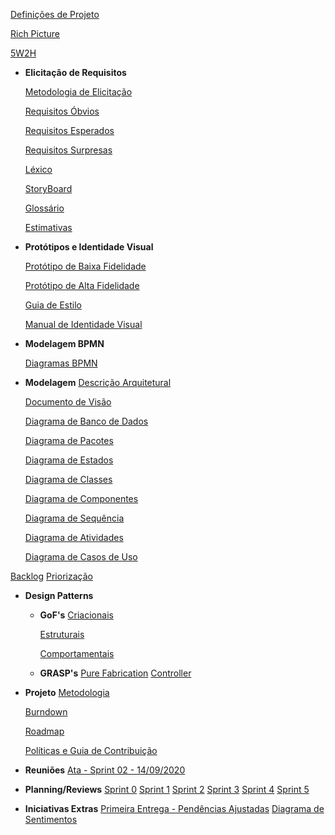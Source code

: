 [Definições de Projeto](definicao_projeto/definicao_projeto.md)

[Rich Picture](rich_picture/richpicture.md)

[5W2H](5W2H/5W2H.md)

* **Elicitação de Requisitos**

	[Metodologia de Elicitação](requisitos/metodologia_elicitacao.md)

	[Requisitos Óbvios](requisitos/requisitos_obvios.md)

	[Requisitos Esperados](requisitos/requisitos_esperados.md)

	[Requisitos Surpresas](requisitos/requisitos_surpresas.md)

	[Léxico](lexico/lexico.md)

	[StoryBoard](storyboard/storyboard.md)

	[Glossário](glossario/glossario.md)

	[Estimativas](estimativas/estimativas.md)

* **Protótipos e Identidade Visual**

	[Protótipo de Baixa Fidelidade](prototipos/prototipo_baixa.md)

	[Protótipo de Alta Fidelidade](prototipos/prototipo_alta.md)

	[Guia de Estilo](prototipos/guia_estilo.md)

	[Manual de Identidade Visual](prototipos/identidade_visual.md)

* **Modelagem BPMN**

	[Diagramas BPMN](bpmn/diagramas.md)

* **Modelagem**
	[Descrição Arquitetural](modelagem/descricao_arquitetural.md)

	[Documento de Visão](modelagem/documento_visao.md)

	[Diagrama de Banco de Dados](modelagem/diagrama_banco_de_dados.md)

	[Diagrama de Pacotes](modelagem/diagrama_pacotes.md)
	
	[Diagrama de Estados](modelagem/diagrama_estados.md)

	[Diagrama de Classes](modelagem/diagrama_classes.md)

	[Diagrama de Componentes](modelagem/diagrama_componentes.md)

	[Diagrama de Sequência](modelagem/diagrama_sequencia.md)

	[Diagrama de Atividades](modelagem/diagrama_atividades.md)

	[Diagrama de Casos de Uso](modelagem/diagrama_caso_de_uso.md)

[Backlog](Backlog/Backlog.md)
[Priorização](Backlog/priorizacao.md)

* **Design Patterns**

	* **GoF's**
		[Criacionais](gofs/criacionais.md)

		[Estruturais](gofs/estruturais.md)

		[Comportamentais](gofs/comportamentais.md)
	* **GRASP's**
		[Pure Fabrication](grasps/pure_fabrication.md)
		[Controller](grasps/controller.md)




* **Projeto**
	[Metodologia](metodologia/metodologia.md)

	[Burndown](burndown/burndown.md)

	[Roadmap](roadmap/roadmap.md)

	[Políticas e Guia de Contribuição](git/politicas_git.md)

* **Reuniões**
	[Ata - Sprint 02 - 14/09/2020](metodologia/atas/ata_sprint02.md)

	
* **Planning/Reviews**
  [Sprint 0](planning_review/sprint0.md)
  [Sprint 1](planning_review/sprint1.md)
  [Sprint 2](planning_review/sprint2.md)
  [Sprint 3](planning_review/sprint3.md)
  [Sprint 4](planning_review/sprint4.md)
  [Sprint 5](planning_review/sprint5.md)

* **Iniciativas Extras**
	[Primeira Entrega - Pendências Ajustadas](pendencia/primeira.md)
	[Diagrama de Sentimentos](iniciativas_extras/diagrama_sentimento.md)